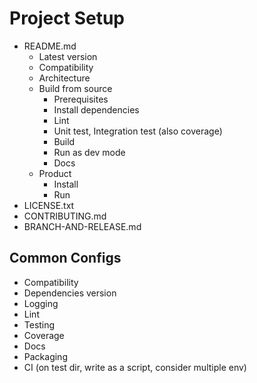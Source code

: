 # Project Setup

- README.md
  - Latest version
  - Compatibility
  - Architecture
  - Build from source
    - Prerequisites
    - Install dependencies
    - Lint
    - Unit test, Integration test (also coverage)
    - Build
    - Run as dev mode
    - Docs
  - Product
    - Install
    - Run
- LICENSE.txt
- CONTRIBUTING.md
- BRANCH-AND-RELEASE.md

## Common Configs

- Compatibility
- Dependencies version
- Logging
- Lint
- Testing
- Coverage
- Docs
- Packaging
- CI (on test dir, write as a script, consider multiple env)

